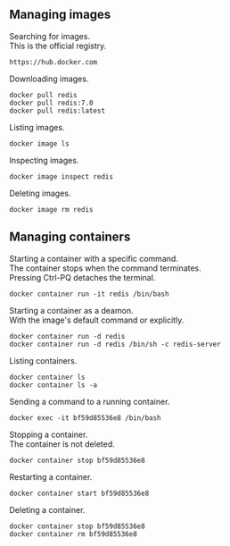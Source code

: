 Managing images
---
Searching for images.  
This is the official registry.

    https://hub.docker.com

Downloading images.

    docker pull redis
    docker pull redis:7.0
    docker pull redis:latest

Listing images.

    docker image ls

Inspecting images.

    docker image inspect redis

Deleting images.

    docker image rm redis

Managing containers
---
Starting a container with a specific command.  
The container stops when the command terminates.  
Pressing Ctrl-PQ detaches the terminal.

    docker container run -it redis /bin/bash

Starting a container as a deamon.  
With the image's default command or explicitly.

    docker container run -d redis
    docker container run -d redis /bin/sh -c redis-server

Listing containers.

    docker container ls
    docker container ls -a

Sending a command to a running container.

    docker exec -it bf59d85536e8 /bin/bash

Stopping a container.  
The container is not deleted.

    docker container stop bf59d85536e8

Restarting a container.

    docker container start bf59d85536e8

Deleting a container.

    docker container stop bf59d85536e8
    docker container rm bf59d85536e8
